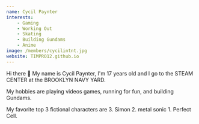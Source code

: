 ```yaml
---
name: Cycil Paynter
interests: 
    - Gaming
    - Working Out
    - Skating
    - Building Gundams
    - Anime
image: /members/cycilintnt.jpg
website: TIMPRO12.github.io
---
```


Hi there 👋
My name is Cycil Paynter, I'm 17 years old and I go to the STEAM CENTER at the BROOKLYN NAVY YARD.

My hobbies are playing videos games, running for fun, and building Gundams.

My favorite top 3 fictional characters are 3. Simon 2. metal sonic 1. Perfect Cell.
